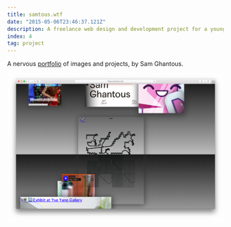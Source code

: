 ```yaml
---
title: samtous.wtf
date: "2015-05-06T23:46:37.121Z"
description: A freelance web design and development project for a young architect.
index: 4
tag: project
---
```



A nervous <a href="http://samtous.wtf/" target="_blank">portfolio</a> of images and projects, by Sam Ghantous.

![altcaption](mockup.png)
